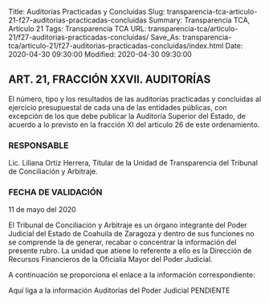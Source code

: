 Title: Auditorías Practicadas y Concluídas
Slug: transparencia-tca-articulo-21-f27-auditorias-practicadas-concluidas
Summary: Transparencia TCA, Artículo 21
Tags: Transparencia TCA
URL: transparencia-tca/articulo-21/f27-auditorias-practicadas-concluidas/
Save_As: transparencia-tca/articulo-21/f27-auditorias-practicadas-concluidas/index.html
Date: 2020-04-30 09:30:00
Modified: 2020-04-30 09:30:00


## ART. 21, FRACCIÓN XXVII. AUDITORÍAS

El número, tipo y los resultados de las auditorías practicadas y concluidas al ejercicio presupuestal de cada una de las entidades públicas, con excepción de los que debe publicar la Auditoría Superior del Estado, de acuerdo a lo previsto en la fracción XI del artículo 26 de este ordenamiento.


### RESPONSABLE

Lic. Liliana Ortiz Herrera, Titular de la Unidad de Transparencia del Tribunal de Conciliación y Arbitraje.


### FECHA DE VALIDACIÓN

11 de mayo del 2020


El Tribunal de Conciliación y Arbitraje es un órgano integrante del Poder Judicial del Estado de Coahuila de Zaragoza y dentro de sus funciones no se comprende la de generar, recabar o concentrar la información del presente rubro. La unidad que atiene lo referente a ello es la Dirección de Recursos Financieros de la Oficialía Mayor del Poder Judicial.

A continuación se proporciona el enlace a la información correspondiente:

Aquí liga a la información Auditorías del Poder Judicial PENDIENTE



